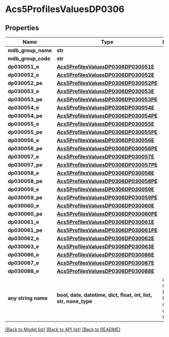 # Acs5ProfilesValuesDP0306


## Properties
Name | Type | Description | Notes
------------ | ------------- | ------------- | -------------
**mdb_group_name** | **str** |  | 
**mdb_group_code** | **str** |  | 
**dp030051_e** | [**Acs5ProfilesValuesDP0306DP030051E**](Acs5ProfilesValuesDP0306DP030051E.md) |  | 
**dp030052_e** | [**Acs5ProfilesValuesDP0306DP030052E**](Acs5ProfilesValuesDP0306DP030052E.md) |  | 
**dp030052_pe** | [**Acs5ProfilesValuesDP0306DP030052PE**](Acs5ProfilesValuesDP0306DP030052PE.md) |  | 
**dp030053_e** | [**Acs5ProfilesValuesDP0306DP030053E**](Acs5ProfilesValuesDP0306DP030053E.md) |  | 
**dp030053_pe** | [**Acs5ProfilesValuesDP0306DP030053PE**](Acs5ProfilesValuesDP0306DP030053PE.md) |  | 
**dp030054_e** | [**Acs5ProfilesValuesDP0306DP030054E**](Acs5ProfilesValuesDP0306DP030054E.md) |  | 
**dp030054_pe** | [**Acs5ProfilesValuesDP0306DP030054PE**](Acs5ProfilesValuesDP0306DP030054PE.md) |  | 
**dp030055_e** | [**Acs5ProfilesValuesDP0306DP030055E**](Acs5ProfilesValuesDP0306DP030055E.md) |  | 
**dp030055_pe** | [**Acs5ProfilesValuesDP0306DP030055PE**](Acs5ProfilesValuesDP0306DP030055PE.md) |  | 
**dp030056_e** | [**Acs5ProfilesValuesDP0306DP030056E**](Acs5ProfilesValuesDP0306DP030056E.md) |  | 
**dp030056_pe** | [**Acs5ProfilesValuesDP0306DP030056PE**](Acs5ProfilesValuesDP0306DP030056PE.md) |  | 
**dp030057_e** | [**Acs5ProfilesValuesDP0306DP030057E**](Acs5ProfilesValuesDP0306DP030057E.md) |  | 
**dp030057_pe** | [**Acs5ProfilesValuesDP0306DP030057PE**](Acs5ProfilesValuesDP0306DP030057PE.md) |  | 
**dp030058_e** | [**Acs5ProfilesValuesDP0306DP030058E**](Acs5ProfilesValuesDP0306DP030058E.md) |  | 
**dp030058_pe** | [**Acs5ProfilesValuesDP0306DP030058PE**](Acs5ProfilesValuesDP0306DP030058PE.md) |  | 
**dp030059_e** | [**Acs5ProfilesValuesDP0306DP030059E**](Acs5ProfilesValuesDP0306DP030059E.md) |  | 
**dp030059_pe** | [**Acs5ProfilesValuesDP0306DP030059PE**](Acs5ProfilesValuesDP0306DP030059PE.md) |  | 
**dp030060_e** | [**Acs5ProfilesValuesDP0306DP030060E**](Acs5ProfilesValuesDP0306DP030060E.md) |  | 
**dp030060_pe** | [**Acs5ProfilesValuesDP0306DP030060PE**](Acs5ProfilesValuesDP0306DP030060PE.md) |  | 
**dp030061_e** | [**Acs5ProfilesValuesDP0306DP030061E**](Acs5ProfilesValuesDP0306DP030061E.md) |  | 
**dp030061_pe** | [**Acs5ProfilesValuesDP0306DP030061PE**](Acs5ProfilesValuesDP0306DP030061PE.md) |  | 
**dp030062_e** | [**Acs5ProfilesValuesDP0306DP030062E**](Acs5ProfilesValuesDP0306DP030062E.md) |  | 
**dp030063_e** | [**Acs5ProfilesValuesDP0306DP030063E**](Acs5ProfilesValuesDP0306DP030063E.md) |  | 
**dp030086_e** | [**Acs5ProfilesValuesDP0306DP030086E**](Acs5ProfilesValuesDP0306DP030086E.md) |  | 
**dp030087_e** | [**Acs5ProfilesValuesDP0306DP030087E**](Acs5ProfilesValuesDP0306DP030087E.md) |  | 
**dp030088_e** | [**Acs5ProfilesValuesDP0306DP030088E**](Acs5ProfilesValuesDP0306DP030088E.md) |  | 
**any string name** | **bool, date, datetime, dict, float, int, list, str, none_type** | any string name can be used but the value must be the correct type | [optional]

[[Back to Model list]](../README.md#documentation-for-models) [[Back to API list]](../README.md#documentation-for-api-endpoints) [[Back to README]](../README.md)


